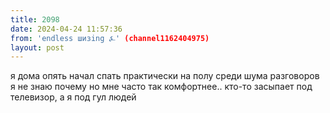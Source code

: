 ```yaml
---
title: 2098
date: 2024-04-24 11:57:36
from: 'endless шизing ⍼' (channel1162404975)
layout: post
---
```


я дома опять начал спать практически на полу среди шума разговоров 
я не знаю почему но мне часто так комфортнее.. кто-то засыпает под телевизор, а я под гул людей
